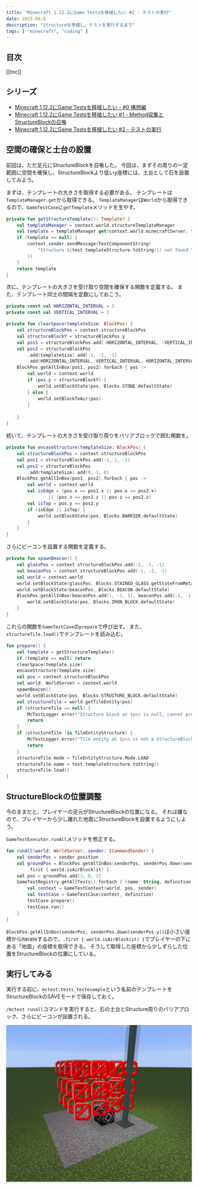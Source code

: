 ```yaml
---
title: "Minecraft 1.12.2にGame Testsを移植したい #2 - テストの実行"
date: 2025-06-8
description: "Structureを準備し、テストを実行するまで"
tags: [ "minecraft", "coding" ]
---
```



## 目次

[[toc]]

## シリーズ

- [Minecraft 1.12.2にGame Testsを移植したい - #0 構想編](../0604-mctest-0)
- [Minecraft 1.12.2にGame Testsを移植したい #1 - Method収集とStructureBlockの召喚](../0605-mctest-1)
- [Minecraft 1.12.2にGame Testsを移植したい #2 - テストの実行](../0608-mctest-2)

## 空間の確保と土台の設置

前回は、ただ足元にStructureBlockを召喚した。
今回は、まずその周りの一定範囲に空間を確保し、StructureBlockより低いy座標には、土台として石を設置してみよう。

まずは、テンプレートの大きさを取得する必要がある。
テンプレートは`TemplateManager.get`から取得できる。
`TemplateManager`は`World`から取得できるので、`GameTestCase`に`getTemplate`メソッドを生やす。

```kotlin
private fun getStructureTemplate(): Template? {
    val templateManager = context.world.structureTemplateManager
    val template = templateManager.get(context.world.minecraftServer, test.templateStructure)
    if (template == null) {
        context.sender.sendMessage(TextComponentString(
            "Structure ${test.templateStructure.toString()} not found."
        ))
    }
    return template
}
```

次に、テンプレートの大きさを受け取り空間を確保する関数を定義する。
また、テンプレート同士の間隔を定数にしておこう。

```kotlin
private const val HORIZONTAL_INTERVAL = 2
private const val VERTICAL_INTERVAL = 2
```

```kotlin
private fun clearSpace(templateSize: BlockPos) {
    val structureBlockPos = context.structureBlockPos
    val structureBlockY = structureBlockPos.y
    val pos1 = structureBlockPos.add(-HORIZONTAL_INTERVAL, -VERTICAL_INTERVAL, -HORIZONTAL_INTERVAL)
    val pos2 = structureBlockPos
        .add(templateSize).add(-1, -1, -1)
        .add(HORIZONTAL_INTERVAL, VERTICAL_INTERVAL, HORIZONTAL_INTERVAL)
    BlockPos.getAllInBox(pos1, pos2).forEach { pos ->
        val world = context.world
        if (pos.y < structureBlockY) {
            world.setBlockState(pos, Blocks.STONE.defaultState)
        } else {
            world.setBlockToAir(pos)
        }

    }
}
```

続いて、テンプレートの大きさを受け取り周りをバリアブロックで囲む関数を。

```kotlin
private fun encaseStructure(templateSize: BlockPos) {
    val structureBlockPos = context.structureBlockPos
    val pos1 = structureBlockPos.add(-1, 1, -1)
    val pos2 = structureBlockPos
        .add(templateSize).add(0, 1, 0)
    BlockPos.getAllInBox(pos1, pos2).forEach { pos ->
        val world = context.world
        val isEdge = (pos.x == pos1.x || pos.x == pos2.x)
                || (pos.z == pos1.z || pos.z == pos2.z)
        val isTop = pos.y == pos2.y
        if (isEdge || isTop) {
            world.setBlockState(pos, Blocks.BARRIER.defaultState)
        }
    }
}
```

さらにビーコンを設置する関数を定義する。

```kotlin
private fun spawnBeacon() {
    val glassPos = context.structureBlockPos.add(-1, -1, -1)
    val beaconPos = context.structureBlockPos.add(-1, -2, -1)
    val world = context.world
    world.setBlockState(glassPos, Blocks.STAINED_GLASS.getStateFromMeta(EnumDyeColor.GRAY.metadata))
    world.setBlockState(beaconPos, Blocks.BEACON.defaultState)
    BlockPos.getAllInBox(beaconPos.add(1, -1, 1), beaconPos.add(-1, -1, -1)).forEach { pos ->
        world.setBlockState(pos, Blocks.IRON_BLOCK.defaultState)
    }
}
```

これらの関数を`GameTestCase`の`prepare`で呼び出す。
また、`structureTile.load()`でテンプレートを読み込む。

```kotlin
fun prepare() {
    val template = getStructureTemplate()
    if (template == null) return
    clearSpace(template.size)
    encaseStructure(template.size)
    val pos = context.structureBlockPos
    val world: WorldServer = context.world
    spawnBeacon()
    world.setBlockState(pos, Blocks.STRUCTURE_BLOCK.defaultState)
    val structureTile = world.getTileEntity(pos)
    if (structureTile == null) {
        McTestLogger.error("Structure block at $pos is null, cannot prepare test ${test.testName}")
        return
    }
    if (structureTile !is TileEntityStructure) {
        McTestLogger.error("Tile entity at $pos is not a StructureBlockTileEntity, cannot prepare test ${test.testName}")
        return
    }
    structureTile.mode = TileEntityStructure.Mode.LOAD
    structureTile.name = test.templateStructure.toString()
    structureTile.load()
}
```

## StructureBlockの位置調整

今のままだと、プレイヤーの足元がStructureBlockの位置になる。
それは嫌なので、プレイヤーから少し離れた地面にStructureBlockを設置するようにしよう。

`GameTestExecutor.runAll`メソッドを修正する。

```kotlin
fun runAll(world: WorldServer, sender: ICommandSender) {
    val senderPos = sender.position
    val groundPos = BlockPos.getAllInBox(senderPos, senderPos.down(senderPos.y))
        .first { world.isAirBlock(it) }
    val pos = groundPos.add(3, 0, 3)
    GameTestRegistry.getAllTests().forEach { (name: String, definition: GameTestDefinition) ->
        val context = GameTestContext(world, pos, sender)
        val testCase = GameTestCase(context, definition)
        testCase.prepare()
        testCase.run()
    }
}
```

`BlockPos.getAllInBox(senderPos, senderPos.down(senderPos.y))`は小さい座標からIterateするので、`.first { world.isAirBlock(it) }`でプレイヤーの下にある「地面」の座標を取得できる。
そうして取得した座標から少しずらした位置をStructureBlockの位置にしている。

## 実行してみる

実行する前に、`mctest:tests_testexample`という名前のテンプレートをStructureBlockのSAVEモードで保存しておく。

`/mctest runall`コマンドを実行すると、石の土台とStructure周りのバリアブロック、さらにビーコンが設置される。

![image](./example-execution.png)